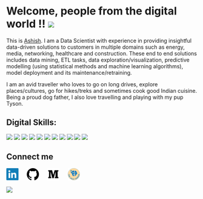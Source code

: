 # Welcome, people from the digital world !! <img src="https://emojis.slackmojis.com/emojis/images/1531849430/4246/blob-sunglasses.gif?1531849430" width="30"/>

This is [Ashish](https://ashishkr568.github.io/). I am a Data Scientist with experience in providing insightful data-driven solutions to customers in multiple domains such as energy, media, networking, healthcare and construction. These end to end solutions includes data mining, ETL tasks, data exploration/visualization, predictive modelling (using statistical methods and machine learning algorithms), model deployment and its maintenance/retraining.

I am an avid traveller who loves to go on long drives, explore places/cultures, go for hikes/treks and sometimes cook good Indian cuisine. Being a proud dog father, I also love travelling and playing with my pup Tyson.


## Digital Skills:

<code><img height="25" src="https://img.shields.io/badge/-Python-ffffff?style=flat-square&logo=python&logoColor=306998"></code>
<code><img height="25" src="https://img.shields.io/badge/-RStudio-ffffff?style=flat-square&logo=RStudio&logoColor=#3686d3"></code>
<code><img height="25" src="https://img.shields.io/badge/-VBA for Excel-1d6f42?style=flat-square&logo=Microsoft Excel&logoColor=white"></code>
<code><img height="25" src="https://img.shields.io/badge/-HTML5-e34c26?style=flat-square&logo=HTML5&logoColor=white"></code>
<code><img height="25" src="https://img.shields.io/badge/-CSS3-264de4?style=flat-square&logo=CSS3&logoColor=white"></code>
<code><img height="25" src="https://img.shields.io/badge/-Microsoft%20Azure-46a2f1?style=flat-square&logo=Microsoft%20Azure&logoColor=white"></code>
<code><img height="25" src="https://img.shields.io/badge/-Microsoft SQL Server-white?style=flat-square&logo=Microsoft SQL Server&logoColor=red"></code>
<code><img height="25" src="https://img.shields.io/badge/-PostgreSQL-white?style=flat-square&logo=PostgreSQL&logoColor=blue"></code>
<code><img height="25" src="https://img.shields.io/badge/-Power BI-F7B93E?style=flat-square&logo=Power BI&logoColor=white"></code>
<code><img height="25" src="https://img.shields.io/badge/-Windows-46a2f1?style=flat-square&logo=Windows&logoColor=white"></code>
<code><img height="25" src="https://img.shields.io/badge/-Linux-46a2f1?style=flat-square&logo=Linux&logoColor=000000"></code>



## Connect me 

[![LinkedIn][1]][2] &emsp;        [![GitHub][3]][4]  &emsp;    [![Medium][5]][6]      &emsp;    [![thehalfhuman][7]][8]  

[1]:  https://github.com/ashishkr568/generic-repo/blob/main/Linkedin.png
[2]:  https://www.linkedin.com/in/ashish568/
[3]:  https://github.com/ashishkr568/generic-repo/blob/main/Github.png
[4]:  https://github.com/ashishkr568
[5]:  https://github.com/ashishkr568/generic-repo/blob/main/medium.png
[6]:  https://medium.com/@ashish.568
[7]:  https://github.com/ashishkr568/generic-repo/blob/main/TheHalfHuman.png
[8]:  https://ashishkr568.github.io/

![](https://visitor-badge.glitch.me/badge?page_id=ashishkr.568)



<!--
**ashishkr568/ashishkr568** is a ✨ _special_ ✨ repository because its `README.md` (this file) appears on your GitHub profile.

Here are some ideas to get you started:

- 🔭 I’m currently working on ...
- 🌱 I’m currently learning ...
- 👯 I’m looking to collaborate on ...
- 🤔 I’m looking for help with ...
- 💬 Ask me about ...
- 📫 How to reach me: ...
- 😄 Pronouns: ...
- ⚡ Fun fact: ...
-->
